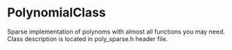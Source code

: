 # PolynomialClass
Sparse implementation of polynoms with almost all functions you may need.
Class description is located in poly_sparse.h header file.
